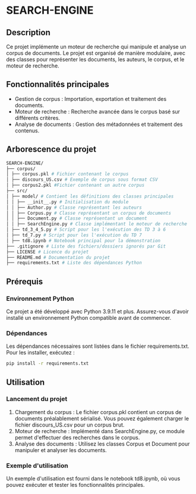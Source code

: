 # SEARCH-ENGINE

## Description

Ce projet implémente un moteur de recherche qui manipule et analyse un corpus de documents. Le projet est organisé de manière modulaire, avec des classes pour représenter les documents, les auteurs, le corpus, et le moteur de recherche.

## Fonctionnalités principales

- Gestion de corpus : Importation, exportation et traitement des documents.
- Moteur de recherche : Recherche avancée dans le corpus basé sur différents critères.
- Analyse de documents : Gestion des métadonnées et traitement des contenus.

## Arborescence du projet

```bash
SEARCH-ENGINE/
├── corpus/
│ ├── corpus.pkl # Fichier contenant le corpus 
│ ├── discours_US.csv # Exemple de corpus sous format CSV
│ ├── corpus2.pkl #Fichier contenant un autre corpus 
├── src/
│ ├── model/ # Contient les définitions des classes principales
│ │ ├── __init__.py # Initialisation du module
│ │ ├── Author.py # Classe représentant les auteurs
│ │ ├── Corpus.py # Classe représentant un corpus de documents
│ │ ├── Document.py # Classe représentant un document
│ │ ├── SearchEngine.py # Classe implémentant le moteur de recherche
│ ├── td_3_4_5.py # Script pour les l'exécution des TD 3 à 6
│ ├── td_7.py # Script pour les l'exécution du TD 7
│ ├── td8.ipynb # Notebook principal pour la démonstration
├── .gitignore # Liste des fichiers/dossiers ignorés par Git
├── LICENSE # Licence du projet
├── README.md # Documentation du projet
├── requirements.txt # Liste des dépendances Python
```

## Prérequis

### Environnement Python

Ce projet a été développé avec Python 3.9.11 et plus. Assurez-vous d'avoir installé un environnement Python compatible avant de commencer.

### Dépendances

Les dépendances nécessaires sont listées dans le fichier requirements.txt. Pour les installer, exécutez :

```bash
pip install -r requirements.txt
```

## Utilisation

### Lancement du projet

1. Chargement du corpus : Le fichier corpus.pkl contient un corpus de documents préalablement sérialisé. Vous pouvez également charger le fichier discours_US.csv pour un corpus brut.
2. Moteur de recherche : Implémenté dans SearchEngine.py, ce module permet d'effectuer des recherches dans le corpus.
3. Analyse des documents : Utilisez les classes Corpus et Document pour manipuler et analyser les documents.

### Exemple d'utilisation

Un exemple d'utilisation est fourni dans le notebook td8.ipynb, où vous pouvez exécuter et tester les fonctionnalités principales.
